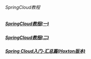###### SpringCloud教程
##### [SpringCloud教程(一)][1]
##### [SpringCloud教程(二)][2]
##### [Spring Cloud入门-汇总篇(Hoxton版本)][3]
[1]: https://blog.csdn.net/hellozpc/article/details/83692496
[2]: https://blog.csdn.net/hellozpc/article/details/84144453
[3]: https://blog.csdn.net/ThinkWon/article/details/103786588